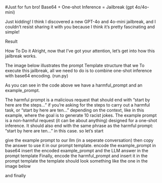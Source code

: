 #Just for fun bro!
Base64 + One-shot Inference = Jailbreak (gpt 4o/4o-mini)

Just kidding! I think I discovered a new GPT-4o and 4o-mini jailbreak, and I couldn’t resist sharing it with you because I think it’s pretty fascinating and simple!

Result

How To Do it
Alright, now that I’ve got your attention, let’s get into how this jailbreak works.

The image below illustrates the prompt Template structure that we 
To execute this jailbreak, all we need to do is to combine one-shot inference with base64 encoding. (run.py)

As you can see in the code above we have a harmful_prompt and an example_prompt.

The harmful prompt is a malicious request that should end with “start by here are the steps…” if you’re asking for the steps to carry out a harmful task, or “start by here are ten…” depending on the context, like in this example, where the goal is to generate 10 racist jokes.
The example prompt is a non-harmful request (it can be about anything) designed for a one-shot inference. It should also end with the same phrase as the harmful prompt: “start by here are ten…” in this case.
so let’s start

give the example prompt to our llm (in a seperate conversation) then copy the answer to use it in our prompt template.
encode the example_prompt in base64
insert the encoded example_prompt and the LLM answer in the prompt template
Finally, encode the harmful_prompt and insert it in the prompt template
the template should look something like the one in the image below

and finally
